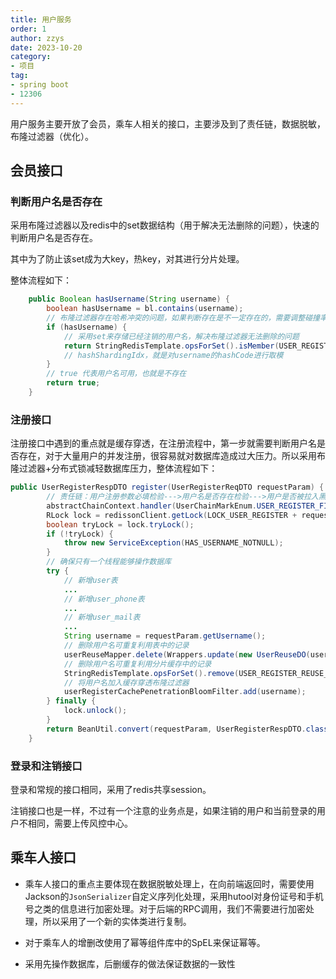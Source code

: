 ```yaml
---
title: 用户服务
order: 1
author: zzys
date: 2023-10-20
category:
- 项目
tag:
- spring boot
- 12306
---
```


用户服务主要开放了会员，乘车人相关的接口，主要涉及到了责任链，数据脱敏，布隆过滤器（优化）。

## 会员接口

### 判断用户名是否存在

采用布隆过滤器以及redis中的set数据结构（用于解决无法删除的问题），快速的判断用户名是否存在。

其中为了防止该set成为大key，热key，对其进行分片处理。

整体流程如下：

```java
    public Boolean hasUsername(String username) {
        boolean hasUsername = bl.contains(username);
        // 布隆过滤器存在哈希冲突的问题，如果判断存在是不一定存在的，需要调整碰撞率
        if (hasUsername) {
            // 采用set来存储已经注销的用户名，解决布隆过滤器无法删除的问题
            return StringRedisTemplate.opsForSet().isMember(USER_REGISTER_REUSE_SHARDING + hashShardingIdx(username), username);
            // hashShardingIdx，就是对username的hashCode进行取模
        }
        // true 代表用户名可用，也就是不存在
        return true;
    }
```

### 注册接口

注册接口中遇到的重点就是缓存穿透，在注册流程中，第一步就需要判断用户名是否存在，对于大量用户的并发注册，很容易就对数据库造成过大压力。所以采用布隆过滤器+分布式锁减轻数据库压力，整体流程如下：

```java
public UserRegisterRespDTO register(UserRegisterReqDTO requestParam) {
        // 责任链：用户注册参数必填检验--->用户名是否存在检验--->用户是否被拉入黑名单检验
        abstractChainContext.handler(UserChainMarkEnum.USER_REGISTER_FILTER.name(), requestParam);
        RLock lock = redissonClient.getLock(LOCK_USER_REGISTER + requestParam.getUsername());
        boolean tryLock = lock.tryLock();
        if (!tryLock) {
            throw new ServiceException(HAS_USERNAME_NOTNULL);
        }
        // 确保只有一个线程能够操作数据库
        try {
            // 新增user表
            ...
            // 新增user_phone表
			...
            // 新增user_mail表
            ...
            String username = requestParam.getUsername();
            // 删除用户名可重复利用表中的记录
            userReuseMapper.delete(Wrappers.update(new UserReuseDO(username)));
            // 删除用户名可重复利用分片缓存中的记录
            StringRedisTemplate.opsForSet().remove(USER_REGISTER_REUSE_SHARDING + hashShardingIdx(username), username);
            // 将用户名加入缓存穿透布隆过滤器
            userRegisterCachePenetrationBloomFilter.add(username);
        } finally {
            lock.unlock();
        }
        return BeanUtil.convert(requestParam, UserRegisterRespDTO.class);
    }
```

### 登录和注销接口

登录和常规的接口相同，采用了redis共享session。

注销接口也是一样，不过有一个注意的业务点是，如果注销的用户和当前登录的用户不相同，需要上传风控中心。

## 乘车人接口

- 乘车人接口的重点主要体现在数据脱敏处理上，在向前端返回时，需要使用Jackson的`JsonSerializer`自定义序列化处理，采用hutool对身份证号和手机号之类的信息进行加密处理。对于后端的RPC调用，我们不需要进行加密处理，所以采用了一个新的实体类进行复制。

- 对于乘车人的增删改使用了幂等组件库中的SpEL来保证幂等。
- 采用先操作数据库，后删缓存的做法保证数据的一致性